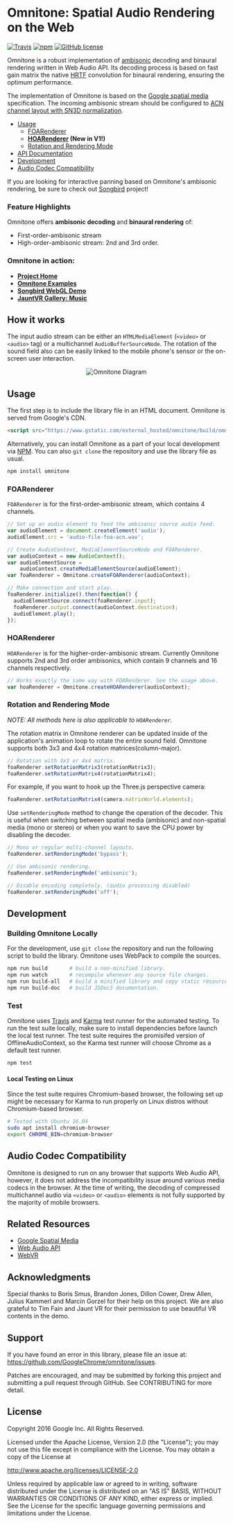 # Omnitone: Spatial Audio Rendering on the Web

[![Travis](https://img.shields.io/travis/GoogleChrome/omnitone.svg)](https://travis-ci.org/GoogleChrome/omnitone) [![npm](https://img.shields.io/npm/v/omnitone.svg?colorB=4bc51d)](https://www.npmjs.com/package/omnitone) [![GitHub license](https://img.shields.io/badge/license-Apache%202-brightgreen.svg)](https://raw.githubusercontent.com/GoogleChrome/omnitone/master/LICENSE)

Omnitone is a robust implementation of [ambisonic](https://en.wikipedia.org/wiki/Ambisonics) decoding and binaural rendering written in Web Audio API. Its decoding process is based on fast gain matrix the native [HRTF](https://en.wikipedia.org/wiki/Head-related_transfer_function) convolution for binaural rendering, ensuring the optimum performance.

The implementation of Omnitone is based on the [Google spatial media](https://github.com/google/spatial-media) specification. The incoming ambisonic stream should be configured to [ACN channel layout with SN3D normalization](https://en.wikipedia.org/wiki/Ambisonic_data_exchange_formats#ACN).

- [Usage](#usage)
  + [FOARenderer](#foarenderer)
  + __[HOARenderer](#hoarenderer) (New in V1!)__
  + [Rotation and Rendering Mode](#rotation-and-rendering-mode)
- [API Documentation](https://cdn.rawgit.com/GoogleChrome/omnitone/40018cbd/doc/Omnitone.html)
- [Development](#development)
- [Audio Codec Compatibility](#audio-codec-compatibility)

If you are looking for interactive panning based on Omnitone's ambisonic rendering, be sure to check out [Songbird](https://github.com/google/songbird) project!

### Feature Highlights

Omnitone offers __ambisonic decoding__ and __binaural rendering__ of:
- First-order-ambisonic stream
- High-order-ambisonic stream: 2nd and 3rd order.

### Omnitone in action:

- __[Project Home](https://googlechrome.github.io/omnitone/#home)__
- __[Omnitone Examples]()__
- __[Songbird WebGL Demo](https://cdn.rawgit.com/google/songbird/master/examples/webgl-demo.html)__
- __[JauntVR Gallery: Music](https://www.jauntvr.com/lobby/MusicLobby)__


## How it works

The input audio stream can be either an `HTMLMediaElement` (`<video>` or `<audio>` tag) or a multichannel `AudioBufferSourceNode`. The rotation of the sound field also can be easily linked to the mobile phone's sensor or the on-screen user interaction.

<p align="center">
    <img src="https://raw.githubusercontent.com/GoogleChrome/omnitone/master/doc/diagram-omnitone.png" alt="Omnitone Diagram">
</p>


## Usage

The first step is to include the library file in an HTML document. Omnitone is served from Google's CDN.

```html
<script src="https://www.gstatic.com/external_hosted/omnitone/build/omnitone.min.js"></script>
```

Alternatively, you can install Omnitone as a part of your local development via [NPM](https://www.npmjs.com/package/omnitone). You can also `git clone` the repository and use the library file as usual.

```bash
npm install omnitone
```

### FOARenderer

`FOARenderer` is for the first-order-ambisonic stream, which contains 4 channels.

```js
// Set up an audio element to feed the ambisonic source audio feed.
var audioElement = document.createElement('audio');
audioElement.src = 'audio-file-foa-acn.wav';

// Create AudioContext, MediaElementSourceNode and FOARenderer.
var audioContext = new AudioContext();
var audioElementSource =
    audioContext.createMediaElementSource(audioElement);
var foaRenderer = Omnitone.createFOARenderer(audioContext);

// Make connection and start play.
foaRenderer.initialize().then(function() {
  audioElementSource.connect(foaRenderer.input);
  foaRenderer.output.connect(audioContext.destination);
  audioElement.play();
});
```

### HOARenderer

`HOARenderer` is for the higher-order-ambisonic stream. Currently Omnitone supports 2nd and 3rd order ambisonics, which contain 9 channels and 16 channels respectively.

```js
// Works exactly the same way with FOARenderer. See the usage above.
var hoaRenderer = Omnitone.createHOARenderer(audioContext);
```

### Rotation and Rendering Mode

_NOTE: All methods here is also applicable to `HOARenderer`._

The rotation matrix in Omnitone renderer can be updated inside of the application's animation loop to rotate the entire sound field. Omnitone supports both 3x3 and 4x4 rotation matrices(column-major).

```js
// Rotation with 3x3 or 4x4 matrix.
foaRenderer.setRotationMatrix3(rotationMatrix3);
foaRenderer.setRotationMatrix4(rotationMatrix4);
```

For example, if you want to hook up the Three.js perspective camera:

```js
foaRenderer.setRotationMatrix4(camera.matrixWorld.elements);
```

Use `setRenderingMode` method to change the operation of the decoder. This is useful when switching between spatial media (ambisonic) and non-spatial media (mono or stereo) or when you want to save the CPU power by disabling the decoder.

```js
// Mono or regular multi-channel layouts.
foaRenderer.setRenderingMode('bypass');

// Use ambisonic rendering.
foaRenderer.setRenderingMode('ambisonic');

// Disable encoding completely. (audio processing disabled)
foaRenderer.setRenderingMode('off');
```


## Development

### Building Omnitone Locally

For the development, use `git clone` the repository and run the following script to build the library. Omnitone uses WebPack to compile the sources.

```bash
npm run build       # build a non-minified library.
npm run watch       # recompile whenever any source file changes.
npm run build-all   # build a minified library and copy static resources.
npm run build-doc   # build JSDoc3 documentation.
```

### Test

Omnitone uses [Travis](https://travis-ci.org/) and [Karma](https://karma-runner.github.io/1.0/index.html) test runner for the automated testing.  To run the test suite locally, make sure to install dependencies before launch the local test runner. The test suite requires the promisifed version of OfflineAudioContext, so the Karma test runner will choose Chrome as a default test runner.

```bash
npm test
```

#### Local Testing on Linux

Since the test suite requires Chromium-based browser, the following set up might be necessary for Karma to run properly on Linux distros without Chromium-based browser.

```bash
# Tested with Ubuntu 16.04
sudo apt install chromium-browser
export CHROME_BIN=chromium-browser
```


## Audio Codec Compatibility

Omnitone is designed to run on any browser that supports Web Audio API, however, it does not address the incompatibility issue around various media codecs in the browser. At the time of writing, the decoding of compressed multichannel audio via `<video>` or `<audio>` elements is not fully supported by the majority of mobile browsers.


## Related Resources

* [Google Spatial Media](https://github.com/google/spatial-media)
* [Web Audio API](https://webaudio.github.io/web-audio-api)
* [WebVR](https://webvr.info)


## Acknowledgments

Special thanks to Boris Smus, Brandon Jones, Dillon Cower, Drew Allen, Julius Kammerl and Marcin Gorzel for their help on this project. We are also grateful to Tim Fain and Jaunt VR for their permission to use beautiful VR contents in the demo.


## Support

If you have found an error in this library, please file an issue at: https://github.com/GoogleChrome/omnitone/issues.

Patches are encouraged, and may be submitted by forking this project and submitting a pull request through GitHub. See CONTRIBUTING for more detail.


## License

Copyright 2016 Google Inc. All Rights Reserved.

Licensed under the Apache License, Version 2.0 (the "License"); you may not use this file except in compliance with the License. You may obtain a copy of the License at

http://www.apache.org/licenses/LICENSE-2.0

Unless required by applicable law or agreed to in writing, software distributed under the License is distributed on an "AS IS" BASIS, WITHOUT WARRANTIES OR CONDITIONS OF ANY KIND, either express or implied. See the License for the specific language governing permissions and limitations under the License.
